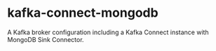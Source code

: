 # kafka-connect-mongodb
A Kafka broker configuration including a Kafka Connect instance with MongoDB Sink Connector.
